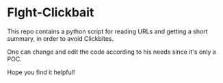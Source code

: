 # FIght-Clickbait

This repo contains a python script for reading URLs and getting a short summary, in order to avoid Clickbites.

One can change and edit the code according to his needs since it's only a POC.

Hope you find it helpful!
